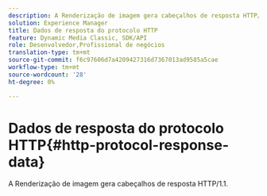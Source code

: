 ```yaml
---
description: A Renderização de imagem gera cabeçalhos de resposta HTTP/1.1.
solution: Experience Manager
title: Dados de resposta do protocolo HTTP
feature: Dynamic Media Classic, SDK/API
role: Desenvolvedor,Profissional de negócios
translation-type: tm+mt
source-git-commit: f6c97606d7a4209427316d7367013ad9585a5cae
workflow-type: tm+mt
source-wordcount: '28'
ht-degree: 0%

---
```



# Dados de resposta do protocolo HTTP{#http-protocol-response-data}

A Renderização de imagem gera cabeçalhos de resposta HTTP/1.1.

